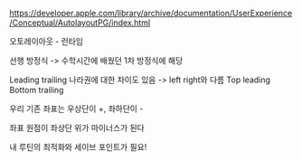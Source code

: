 https://developer.apple.com/library/archive/documentation/UserExperience/Conceptual/AutolayoutPG/index.html




오토레이아웃 - 런타임


선행 방정식 -> 수학시간에 배웠던 1차 방정식에 해당

Leading trailing 나라권에 대한 차이도 있음 -> left right와 다름
Top leading 
Bottom trailing 

우리 기존 좌표는 우상단이 +, 좌하단이 -


좌표 원점이 좌상단
위가 마이너스가 된다

내 루틴의 최적화와 세이브 포인트가 필요!
